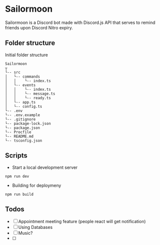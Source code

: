 # Sailormoon

Sailormoon is a Discord bot made with Discord.js API that serves to remind friends upon Discord Nitro expiry.

## Folder structure

Initial folder structure

```
Sailormoon
┬
└-- src
│   └-- commands
│   │    └-- index.ts
│   └-- events
│   │    └-- index.ts
│   │    └-- message.ts
│   │    └-- ready.ts
│   └-- app.ts
│   └-- config.ts
└-- .env
└-- .env.example
└-- .gitignore
└-- package-lock.json
└-- package.json
└-- Procfile
└-- README.md
└-- tsconfig.json
```

## Scripts

- Start a local development server

```
npm run dev
```

- Building for deploymeny

```
npm run build
```

## Todos

- [ ] Appointment meeting feature (people react will get notification)
- [ ] Using Databases
- [ ] Music?
- [ ]
